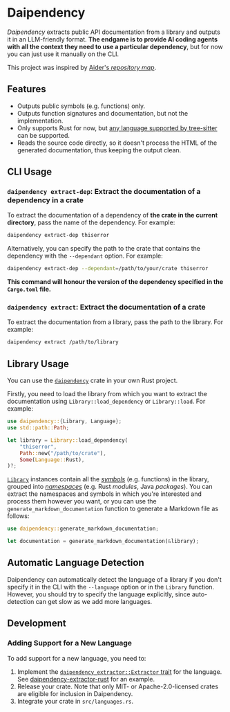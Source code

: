 # Daipendency

_Daipendency_ extracts public API documentation from a library and outputs it in an LLM-friendly format.
**The endgame is to provide AI coding agents with all the context they need to use a particular dependency**,
but for now you can just use it manually on the CLI.

This project was inspired by [Aider's _repository map_](https://aider.chat/docs/repomap.html).

## Features

- Outputs public symbols (e.g. functions) only.
- Outputs function signatures and documentation, but not the implementation.
- Only supports Rust for now, but [any language supported by tree-sitter](https://github.com/tree-sitter/tree-sitter/wiki/List-of-parsers) can be supported.
- Reads the source code directly, so it doesn't process the HTML of the generated documentation, thus keeping the output clean.

## CLI Usage

### `daipendency extract-dep`: Extract the documentation of a dependency in a crate

To extract the documentation of a dependency of **the crate in the current directory**, pass the name of the dependency. For example:

```sh
daipendency extract-dep thiserror
```

Alternatively, you can specify the path to the crate that contains the dependency with the `--dependant` option. For example:

```sh
daipendency extract-dep --dependant=/path/to/your/crate thiserror
```

**This command will honour the version of the dependency specified in the `Cargo.toml` file.**

### `daipendency extract`: Extract the documentation of a crate

To extract the documentation from a library, pass the path to the library. For example:

```sh
daipendency extract /path/to/library
```

## Library Usage

You can use the [`daipendency`](https://crates.io/crates/daipendency) crate in your own Rust project.

Firstly, you need to load the library from which you want to extract the documentation using `Library::load_dependency` or `Library::load`. For example:

```rust
use daipendency::{Library, Language};
use std::path::Path;

let library = Library::load_dependency(
    "thiserror",
    Path::new("/path/to/crate"),
    Some(Language::Rust),
)?;
```

[`Library`](https://docs.rs/daipendency/latest/daipendency/struct.Library.html) instances contain all the [_symbols_](https://docs.rs/daipendency-extractor/latest/daipendency_extractor/struct.Symbol.html) (e.g. functions) in the library, grouped into [_namespaces_](https://docs.rs/daipendency-extractor/latest/daipendency_extractor/struct.Namespace.html) (e.g. Rust _modules_, Java _packages_).
You can extract the namespaces and symbols in which you're interested and process them however you want,
or you can use the `generate_markdown_documentation` function to generate a Markdown file as follows:

```rust
use daipendency::generate_markdown_documentation;

let documentation = generate_markdown_documentation(&library);
```

## Automatic Language Detection

Daipendency can automatically detect the language of a library if you don't specify it in the CLI with the `--language` option or in the `Library` function.
However, you should try to specify the language explicitly, since auto-detection can get slow as we add more languages.

## Development

### Adding Support for a New Language

To add support for a new language, you need to:

1. Implement the [`daipendency_extractor::Extractor` trait](https://docs.rs/daipendency-extractor/latest/daipendency_extractor/trait.Extractor.html) for the language. See [daipendency-extractor-rust](https://github.com/daipendency/daipendency-extractor-rust) for an example.
2. Release your crate. Note that only MIT- or Apache-2.0-licensed crates are eligible for inclusion in Daipendency.
3. Integrate your crate in `src/languages.rs`.
